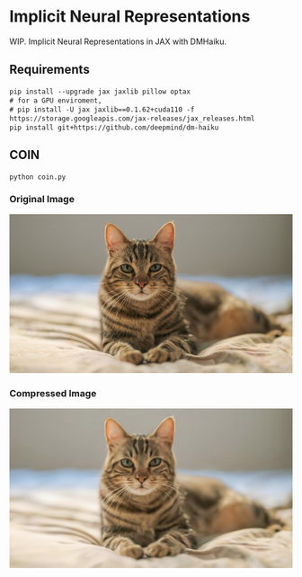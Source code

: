 # Implicit Neural Representations

WIP. Implicit Neural Representations in JAX with DMHaiku.

## Requirements

```commandline
pip install --upgrade jax jaxlib pillow optax
# for a GPU enviroment,
# pip install -U jax jaxlib==0.1.62+cuda110 -f https://storage.googleapis.com/jax-releases/jax_releases.html
pip install git+https://github.com/deepmind/dm-haiku
```

## COIN

```commandline
python coin.py
```

### Original Image

![](cat.jpg)

### Compressed Image

![](coin_example.png)
